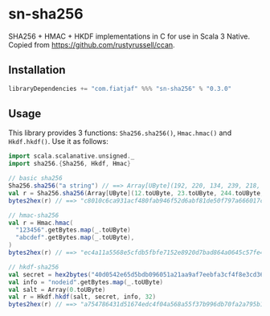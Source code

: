 sn-sha256
=========

SHA256 + HMAC + HKDF implementations in C for use in Scala 3 Native.
Copied from https://github.com/rustyrussell/ccan.

Installation
------------

```sbt
libraryDependencies += "com.fiatjaf" %%% "sn-sha256" % "0.3.0"
```

Usage
-----

This library provides 3 functions: `Sha256.sha256()`, `Hmac.hmac()` and `Hkdf.hkdf()`. Use it as follows:

```scala
import scala.scalanative.unsigned._
import sha256.{Sha256, Hkdf, Hmac}

// basic sha256
Sha256.sha256("a string") // ==> Array[UByte](192, 220, 134, 239, 218, 0, 96, 212, 8, 64, 152, 169, 14, 201, 43, 61, 74, 168, 157, 127, 126, 15, 186, 84, 36, 86, 29, 33, 69, 30, 23, 88)
val r = Sha256.sha256(Array[UByte](12.toUByte, 23.toUByte, 244.toUByte, 180.toUByte))
bytes2hex(r) // ==> "c8010c6ca931acf480fab946f52d6abf81de50f797a666017cb4f0347c0974f9"

// hmac-sha256
val r = Hmac.hmac(
  "123456".getBytes.map(_.toUByte)
  "abcdef".getBytes.map(_.toUByte),
)
bytes2hex(r) // ==> "ec4a11a5568e5cfdb5fbfe7152e8920d7bad864a0645c57fe49046a3e81ec91d"

// hkdf-sha256
val secret = hex2bytes("40d0542e65d5bdb096051a21aa9af7eebfa3cf4f8e3cd367bc408e4fa91629b3")
val info = "nodeid".getBytes.map(_.toUByte)
val salt = Array(0.toUByte)
val r = Hkdf.hkdf(salt, secret, info, 32)
bytes2hex(r) // ==> "a754786431d51674edc4f04a568a55f37b996db70fa2a795b15e2ea57cfed8be"
```
